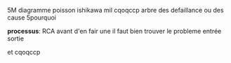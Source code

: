 
5M diagramme poisson ishikawa
	mil
cqoqccp
arbre des defaillance ou des cause
5pourquoi

**processus**:
RCA 
avant d'en fair une il faut bien trouver le probleme
entrée sortie

et cqoqccp